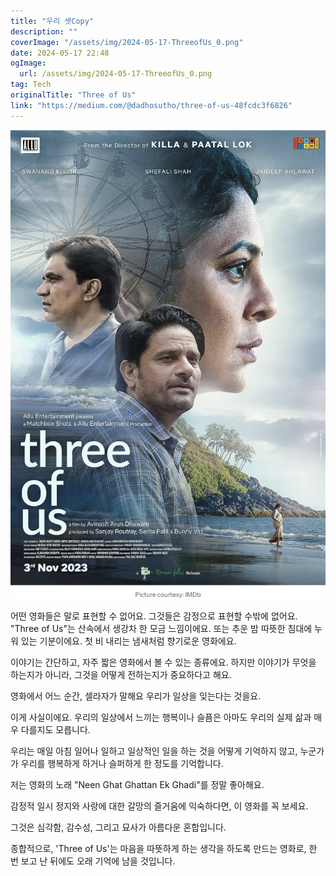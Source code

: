 ```yaml
---
title: "우리 셋Copy"
description: ""
coverImage: "/assets/img/2024-05-17-ThreeofUs_0.png"
date: 2024-05-17 22:48
ogImage: 
  url: /assets/img/2024-05-17-ThreeofUs_0.png
tag: Tech
originalTitle: "Three of Us"
link: "https://medium.com/@dadhosutho/three-of-us-48fcdc3f6826"
---
```




![이미지](/assets/img/2024-05-17-ThreeofUs_0.png)

어떤 영화들은 말로 표현할 수 없어요.
그것들은 감정으로 표현할 수밖에 없어요.
"Three of Us"는 산속에서 생강차 한 모금 느낌이에요.
또는 추운 밤 따뜻한 침대에 누워 있는 기분이에요.
첫 비 내리는 냄새처럼 향기로운 영화에요.

이야기는 간단하고, 자주 짧은 영화에서 볼 수 있는 종류에요.
하지만 이야기가 무엇을 하는지가 아니라, 그것을 어떻게 전하는지가 중요하다고 해요.

영화에서 어느 순간, 셀라자가 말해요
우리가 일상을 잊는다는 것을요.


<div class="content-ad"></div>

이게 사실이에요. 우리의 일상에서 느끼는 행복이나 슬픔은 아마도 우리의 실제 삶과 매우 다를지도 모릅니다.

우리는 매일 아침 일어나 일하고 일상적인 일을 하는 것을 어떻게 기억하지 않고, 누군가가 우리를 행복하게 하거나 슬퍼하게 한 정도를 기억합니다.

저는 영화의 노래 "Neen Ghat Ghattan Ek Ghadi"를 정말 좋아해요.

감정적 일시 정지와 사랑에 대한 갈망의 즐거움에 익숙하다면, 이 영화를 꼭 보세요.

<div class="content-ad"></div>

그것은 심각함, 감수성, 그리고 묘사가 아름다운 혼합입니다.

종합적으로, 'Three of Us'는 마음을 따뜻하게 하는 생각을 하도록 만드는 영화로, 한 번 보고 난 뒤에도 오래 기억에 남을 것입니다.